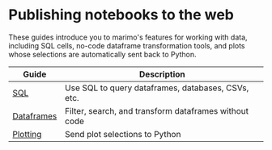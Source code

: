 # Publishing notebooks to the web

These guides introduce you to marimo's features for working with data,
including SQL cells, no-code dataframe transformation tools, and plots whose
selections are automatically sent back to Python.

| Guide | Description |
|-------|-------------|
| [SQL](sql.md) | Use SQL to query dataframes, databases, CSVs, etc. |
| [Dataframes](dataframes.md) | Filter, search, and transform dataframes without code |
| [Plotting](plotting.md) | Send plot selections to Python |
